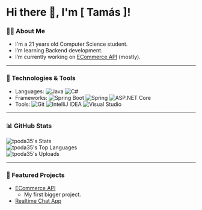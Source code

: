 # Hi there 👋, I'm [ Tamás ]!

### 👨‍💻 About Me
- I'm a 21 years old Computer Science student.
- I’m learning Backend development.
- I’m currently working on [ECommerce API](https://github.com/tpoda35/JAVA.PROJECT.ECommerceAPI) (mostly).

---

### 🚀 Technologies & Tools

- Languages: ![Java](https://img.shields.io/badge/Java-orange?logo=java&logoColor=white) ![C#](https://img.shields.io/badge/C%23-239120?logo=csharp&logoColor=white)
- Frameworks: ![Spring Boot](https://img.shields.io/badge/Spring%20Boot-6DB33F?logo=springboot&logoColor=white)
![Spring](https://img.shields.io/badge/Spring-6DB33F?logo=spring&logoColor=white) ![ASP.NET Core](https://img.shields.io/badge/ASP.NET%20Core-512BD4?logo=dot-net&logoColor=white)
- Tools: ![Git](https://img.shields.io/badge/-Git-F05032?logo=git&logoColor=white)
![IntelliJ IDEA](https://img.shields.io/badge/IntelliJ%20IDEA-000000?logo=intellijidea&logoColor=white)
![Visual Studio](https://img.shields.io/badge/Visual%20Studio-5C2D91?logo=visualstudio&logoColor=white)

---

### 📊 GitHub Stats
<p align="left">
  <img src="https://github-readme-stats.vercel.app/api?username=tpoda35&theme=tokyonight&show_icons=true&hide_border=true&count_private=true" alt="tpoda35's Stats">
  <br>
  <img src="https://github-readme-stats.vercel.app/api/top-langs/?username=tpoda35&theme=tokyonight&show_icons=true&hide_border=true&layout=compact" alt="tpoda35's Top Languages">
  <br>
  <img src="https://github-readme-streak-stats.herokuapp.com/?user=tpoda35&theme=tokyonight&hide_border=true" alt="tpoda35's Uploads">

---

### 🌟 Featured Projects
- [ECommerce API](https://github.com/tpoda35/JAVA.PROJECT.ECommerceAPI)
  - My first bigger project.
- [Realtime Chat App](https://github.com/tpoda35/JAVA.STUDY.rt-chatApp.git)
